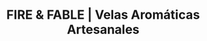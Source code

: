 ---
title: "FIRE & FABLE | Velas Aromáticas Artesanales"
url: /cartagena/fire-y-fable-velas-aromaticas-artesanales/
shop: velas
---